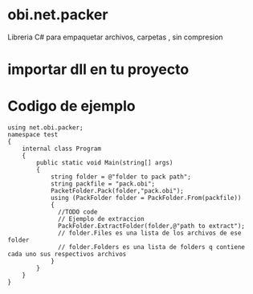 # obi.net.packer
Libreria C# para empaquetar archivos, carpetas , sin compresion 

# importar dll en tu proyecto

# Codigo de ejemplo
```
using net.obi.packer;
namespace test
{
    internal class Program
    {
        public static void Main(string[] args)
        {
            string folder = @"folder to pack path";
            string packfile = "pack.obi";
            PacketFolder.Pack(folder,"pack.obi");
            using (PackFolder folder = PackFolder.From(packfile))
            {
              //TODO code
              // Ejemplo de extraccion
              PackFolder.ExtractFolder(folder,@"path to extract");
              // folder.Files es una lista de los archivos de ese folder
              // folder.Folders es una lista de folders q contiene cada uno sus respectivos archivos 
            }
        }
    }
}
```
